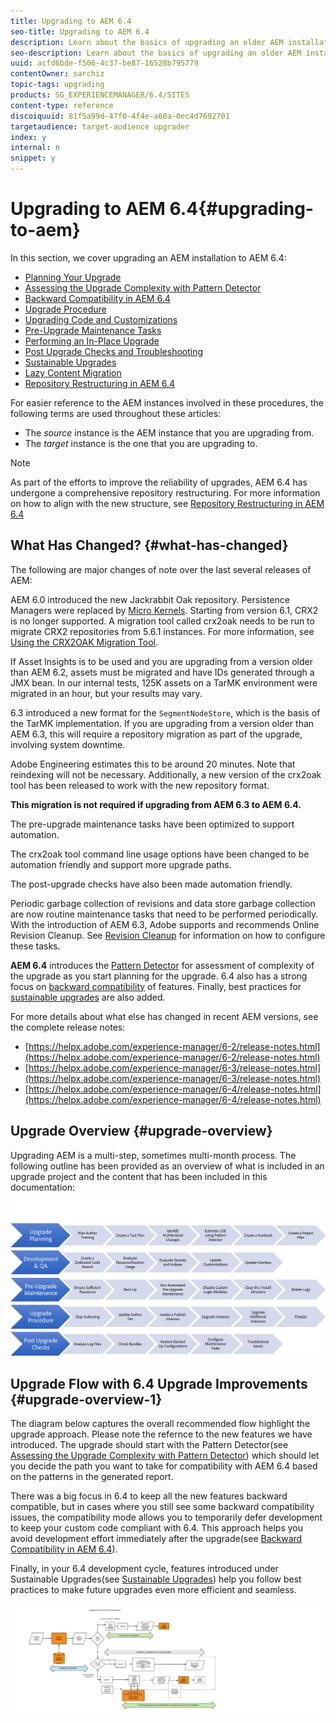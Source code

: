 ```yaml
---
title: Upgrading to AEM 6.4
seo-title: Upgrading to AEM 6.4
description: Learn about the basics of upgrading an older AEM installation to AEM 6.4.
seo-description: Learn about the basics of upgrading an older AEM installation to AEM 6.4.
uuid: acfd6bde-f506-4c37-be87-16528b795779
contentOwner: sarchiz
topic-tags: upgrading
products: SG_EXPERIENCEMANAGER/6.4/SITES
content-type: reference
discoiquuid: 81f5a99d-47f0-4f4e-a60a-0ec4d7692701
targetaudience: target-audience upgrader
index: y
internal: n
snippet: y
---
```


# Upgrading to AEM 6.4{#upgrading-to-aem}

In this section, we cover upgrading an AEM installation to AEM 6.4:

* [Planning Your Upgrade](../../../sites/deploying/using/upgrade-planning.md)
* [Assessing the Upgrade Complexity with Pattern Detector](../../../sites/deploying/using/pattern-detector.md)
* [Backward Compatibility in AEM 6.4](../../../sites/deploying/using/backward-compatibility.md)
* [Upgrade Procedure](../../../sites/deploying/using/upgrade-procedure.md)
* [Upgrading Code and Customizations](../../../sites/deploying/using/upgrading-code-and-customizations.md)
* [Pre-Upgrade Maintenance Tasks](../../../sites/deploying/using/pre-upgrade-maintenance-tasks.md)
* [Performing an In-Place Upgrade](../../../sites/deploying/using/in-place-upgrade.md)
* [Post Upgrade Checks and Troubleshooting](../../../sites/deploying/using/post-upgrade-checks-and-troubleshooting.md)
* [Sustainable Upgrades](../../../sites/deploying/using/sustainable-upgrades.md)
* [Lazy Content Migration](../../../sites/deploying/using/lazy-content-migration.md)
* [Repository Restructuring in AEM 6.4](../../../sites/deploying/using/repository-restructuring-in-aem64.md)

For easier reference to the AEM instances involved in these procedures, the following terms are used throughout these articles:

* The *source* instance is the AEM instance that you are upgrading from.
* The *target* instance is the one that you are upgrading to.

>[!NOTE]
>
>As part of the efforts to improve the reliability of upgrades, AEM 6.4 has undergone a comprehensive repository restructuring. For more information on how to align with the new structure, see [Repository Restructuring in AEM 6.4](../../../sites/deploying/using/repository-restructuring.md)

<!--
Comment Type: remark
Last Modified By: Alexandru Sarchiz (sarchiz)
Last Modified Date: 2018-07-26T12:05:12.941-0400
<p>Added as part of the effort in https://jira.corp.adobe.com/browse/CQDOC-12872</p>
-->

## What Has Changed? {#what-has-changed}

The following are major changes of note over the last several releases of AEM:

AEM 6.0 introduced the new Jackrabbit Oak repository. Persistence Managers were replaced by [Micro Kernels](../../../sites/deploying/using/platform.md#contentbody-title-4). Starting from version 6.1, CRX2 is no longer supported. A migration tool called crx2oak needs to be run to migrate CRX2 repositories from 5.6.1 instances. For more information, see [Using the CRX2OAK Migration Tool](../../../sites/deploying/using/using-crx2oak.md).

If Asset Insights is to be used and you are upgrading from a version older than AEM 6.2, assets must be migrated and have IDs generated through a JMX bean. In our internal tests, 125K assets on a TarMK environment were migrated in an hour, but your results may vary.

6.3 introduced a new format for the `SegmentNodeStore`, which is the basis of the TarMK implementation. If you are upgrading from a version older than AEM 6.3, this will require a repository migration as part of the upgrade, involving system downtime.

Adobe Engineering estimates this to be around 20 minutes. Note that reindexing will not be necessary. Additionally, a new version of the crx2oak tool has been released to work with the new repository format.

**This migration is not required if upgrading from AEM 6.3 to AEM 6.4.**

The pre-upgrade maintenance tasks have been optimized to support automation.

The crx2oak tool command line usage options have been changed to be automation friendly and support more upgrade paths.

The post-upgrade checks have also been made automation friendly.

Periodic garbage collection of revisions and data store garbage collection are now routine maintenance tasks that need to be performed periodically. With the introduction of AEM 6.3, Adobe supports and recommends Online Revision Cleanup. See [Revision Cleanup](../../../sites/deploying/using/revision-cleanup.md) for information on how to configure these tasks.

**AEM 6.4** introduces the [Pattern Detector](../../../sites/deploying/using/pattern-detector.md) for assessment of complexity of the upgrade as you start planning for the upgrade. 6.4 also has a strong focus on [backward compatibility](../../../sites/deploying/using/backward-compatibility.md) of features. Finally, best practices for [sustainable upgrades](../../../sites/deploying/using/sustainable-upgrades.md) are also added.

For more details about what else has changed in recent AEM versions, see the complete release notes:

* [https://helpx.adobe.com/experience-manager/6-2/release-notes.html](https://helpx.adobe.com/experience-manager/6-2/release-notes.html)
* [https://helpx.adobe.com/experience-manager/6-3/release-notes.html](https://helpx.adobe.com/experience-manager/6-3/release-notes.html)
* [https://helpx.adobe.com/experience-manager/6-4/release-notes.html](https://helpx.adobe.com/experience-manager/6-4/release-notes.html)

## Upgrade Overview {#upgrade-overview}

Upgrading AEM is a multi-step, sometimes multi-month process. The following outline has been provided as an overview of what is included in an upgrade project and the content that has been included in this documentation:

<!--
Comment Type: annotation
Last Modified By: dgonzale
Last Modified Date: 2018-04-10T16:22:32.710-0400
Need to update chevrons for 2 cases: 1) Update content/code prior for support restructuring (breaking changes) 2) Update code/content in a lazy way after upgrade.
-->

![](assets/screen_shot_2018-03-30at80708am.png)

## Upgrade Flow with 6.4 Upgrade Improvements {#upgrade-overview-1}

The diagram below captures the overall recommended flow highlight the upgrade approach. Please note the refernce to the new features we have introduced. The upgrade should start with the Pattern Detector(see [Assessing the Upgrade Complexity with Pattern Detector](../../../sites/deploying/using/pattern-detector.md)) which should let you decide the path you want to take for compatibility with AEM 6.4 based on the patterns in the generated report.

There was a big focus in 6.4 to keep all the new features backward compatible, but in cases where you still see some backward compatibility issues, the compatibility mode allows you to temporarily defer development to keep your custom code compliant with 6.4. This approach helps you avoid development effort immediately after the upgrade(see [Backward Compatibility in AEM 6.4](../../../sites/deploying/using/backward-compatibility.md)).

Finally, in your 6.4 development cycle, features introduced under Sustainable Upgrades(see [Sustainable Upgrades](../../../sites/deploying/using/sustainable-upgrades.md)) help you follow best practices to make future upgrades even more efficient and seamless.

<!--
Comment Type: annotation
Last Modified By: dgonzale
Last Modified Date: 2018-04-10T16:34:29.486-0400
Lazy Content Migration boxes should really include BOTH: - Should include "Lazy Content Migration" "Feature" - Should include Post-Upgrade Repository Restructuring Alignment" Lazy Content Migration boxes should really include BOTH: - Should include "Lazy Content Migration" "Feature" - Should include Post-Upgrade Repository Restructuring Alignment"
-->

![](assets/6_4_upgrade_overviewflowchart-newpage3.png)

